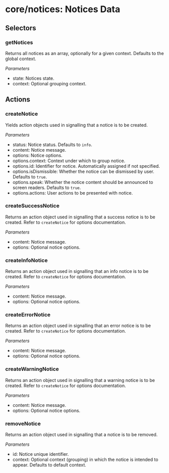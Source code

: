 # **core/notices**: Notices Data

## Selectors

### getNotices

Returns all notices as an array, optionally for a given context. Defaults to
the global context.

*Parameters*

 * state: Notices state.
 * context: Optional grouping context.

## Actions

### createNotice

Yields action objects used in signalling that a notice is to be created.

*Parameters*

 * status: Notice status.
                                                      Defaults to `info`.
 * content: Notice message.
 * options: Notice options.
 * options.context: Context under which to
                                                      group notice.
 * options.id: Identifier for notice.
                                                      Automatically assigned
                                                      if not specified.
 * options.isDismissible: Whether the notice can
                                                      be dismissed by user.
                                                      Defaults to `true`.
 * options.speak: Whether the notice
                                                      content should be
                                                      announced to screen
                                                      readers. Defaults to
                                                      `true`.
 * options.actions: User actions to be
                                                      presented with notice.

### createSuccessNotice

Returns an action object used in signalling that a success notice is to be
created. Refer to `createNotice` for options documentation.

*Parameters*

 * content: Notice message.
 * options: Optional notice options.

### createInfoNotice

Returns an action object used in signalling that an info notice is to be
created. Refer to `createNotice` for options documentation.

*Parameters*

 * content: Notice message.
 * options: Optional notice options.

### createErrorNotice

Returns an action object used in signalling that an error notice is to be
created. Refer to `createNotice` for options documentation.

*Parameters*

 * content: Notice message.
 * options: Optional notice options.

### createWarningNotice

Returns an action object used in signalling that a warning notice is to be
created. Refer to `createNotice` for options documentation.

*Parameters*

 * content: Notice message.
 * options: Optional notice options.

### removeNotice

Returns an action object used in signalling that a notice is to be removed.

*Parameters*

 * id: Notice unique identifier.
 * context: Optional context (grouping) in which the notice is
                         intended to appear. Defaults to default context.